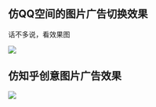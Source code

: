 
## 仿QQ空间的图片广告切换效果 ##

话不多说，看效果图

![](https://i.imgur.com/1GBxCds.gif)


## 仿知乎创意图片广告效果 ##

![](https://i.imgur.com/hJXw1gu.gif)